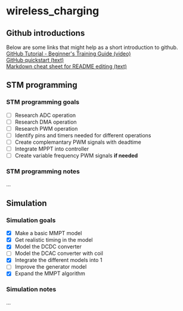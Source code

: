 # wireless_charging

## Github introductions
Below are some links that might help as a short introduction to github.\
[GitHub Tutorial - Beginner's Training Guide (video)](https://www.youtube.com/watch?v=iv8rSLsi1xo)\
[GitHub quickstart (text)](https://docs.github.com/en/get-started/quickstart/hello-world)\
[Markdown cheat sheet for README editing (text)](https://www.markdownguide.org/cheat-sheet/)

## STM programming
### STM programming goals
- [ ] Research ADC operation
- [ ] Research DMA operation
- [ ] Research PWM operation
- [ ] Identify pins and timers needed for different operations
- [ ] Create complemantary PWM signals with deadtime
- [ ] Integrate MPPT into controller
- [ ] Create variable frequency PWM signals **if needed**
### STM programming notes
...

## Simulation
### Simulation goals
- [x] Make a basic MMPT model
- [x] Get realistic timing in the model
- [x] Model the DCDC converter
- [ ] Model the DCAC converter with coil
- [x] Integrate the different models into 1
- [ ] Improve the generator model
- [x] Expand the MMPT algorithm
### Simulation notes
...
